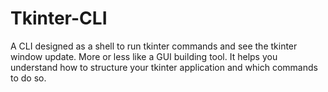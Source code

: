 # Tkinter-CLI
A CLI designed as a shell to run tkinter commands and see the tkinter window update. More or less like a GUI building tool. It helps you understand how to structure your tkinter application and which commands to do so.
